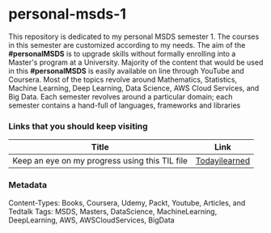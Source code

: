 # personal-msds-1

This repository is dedicated to my personal MSDS semester 1. The courses in this semester are customized according to my needs. The aim of the **#personalMSDS** is to upgrade skills without formally enrolling into a Master's program at a University. Majority of the content that would be used in this **#personalMSDS** is easily available on line through YouTube and Coursera. Most of the topics revolve around Mathematics, Statistics, Machine Learning, Deep Learning, Data Science, AWS Cloud Services, and Big Data. Each semester revolves around a particular domain; each semester contains a hand-full of languages, frameworks and libraries

### Links that you should keep visiting
|Title|Link|
|-----|-----|
|Keep an eye on my progress using this TIL file| [Todayilearned](https://github.com/mohsin-ashraf/personal-msds-1/blob/master/todayIlearned.md) |


### Metadata

Content-Types: Books, Coursera, Udemy, Packt, Youtube, Articles, and Tedtalk Tags: MSDS, Masters, DataScience, MachineLearning, DeepLearning, AWS, AWSCloudServices, BigData
